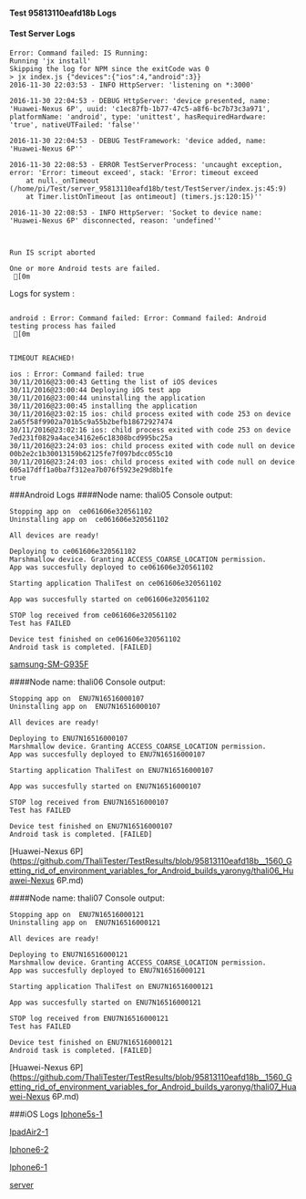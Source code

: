 #### Test 95813110eafd18b Logs

#### Test Server Logs
```
Error: Command failed: IS Running:
Running 'jx install'
Skipping the log for NPM since the exitCode was 0
> jx index.js {"devices":{"ios":4,"android":3}}
2016-11-30 22:03:53 - INFO HttpServer: 'listening on *:3000'

2016-11-30 22:04:53 - DEBUG HttpServer: 'device presented, name: 'Huawei-Nexus 6P', uuid: 'c1ec87fb-1b77-47c5-a8f6-bc7b73c3a971', platformName: 'android', type: 'unittest', hasRequiredHardware: 'true', nativeUTFailed: 'false''

2016-11-30 22:04:53 - DEBUG TestFramework: 'device added, name: 'Huawei-Nexus 6P''

2016-11-30 22:08:53 - ERROR TestServerProcess: 'uncaught exception, error: 'Error: timeout exceed', stack: 'Error: timeout exceed
    at null._onTimeout (/home/pi/Test/server_95813110eafd18b/test/TestServer/index.js:45:9)
    at Timer.listOnTimeout [as ontimeout] (timers.js:120:15)''

2016-11-30 22:08:53 - INFO HttpServer: 'Socket to device name: 'Huawei-Nexus 6P' disconnected, reason: 'undefined''


 
Run IS script aborted
 
One or more Android tests are failed.
 [0m

```


Logs for system : 
```

android : Error: Command failed: Error: Command failed: Android testing process has failed
 [0m


TIMEOUT REACHED!

ios : Error: Command failed: true
30/11/2016@23:00:43 Getting the list of iOS devices 
30/11/2016@23:00:44 Deploying iOS test app 
30/11/2016@23:00:44 uninstalling the application 
30/11/2016@23:00:45 installing the application 
30/11/2016@23:02:15 ios: child process exited with code 253 on device 2a65f58f9902a701b5c9a55b2befb18672927474 
30/11/2016@23:02:16 ios: child process exited with code 253 on device 7ed231f0829a4ace34162e6c18308bcd995bc25a 
30/11/2016@23:24:03 ios: child process exited with code null on device 00b2e2c1b30013159b62125fe7f097bdcc055c10 
30/11/2016@23:24:03 ios: child process exited with code null on device 605a17dff1a0ba7f312ea7b076f5923e29d8b1fe 
true

```
###Android Logs
####Node name: thali05
Console output:
```
Stopping app on  ce061606e320561102
Uninstalling app on  ce061606e320561102

All devices are ready!

Deploying to ce061606e320561102
Marshmallow device. Granting ACCESS_COARSE_LOCATION permission.
App was succesfully deployed to ce061606e320561102

Starting application ThaliTest on ce061606e320561102

App was succesfully started on ce061606e320561102

STOP log received from ce061606e320561102
Test has FAILED

Device test finished on ce061606e320561102 
Android task is completed. [FAILED]
```
[samsung-SM-G935F](https://github.com/ThaliTester/TestResults/blob/95813110eafd18b__1560_Getting_rid_of_environment_variables_for_Android_builds_yaronyg/thali05_samsung-SM-G935F.md)

####Node name: thali06
Console output:
```
Stopping app on  ENU7N16516000107
Uninstalling app on  ENU7N16516000107

All devices are ready!

Deploying to ENU7N16516000107
Marshmallow device. Granting ACCESS_COARSE_LOCATION permission.
App was succesfully deployed to ENU7N16516000107

Starting application ThaliTest on ENU7N16516000107

App was succesfully started on ENU7N16516000107

STOP log received from ENU7N16516000107
Test has FAILED

Device test finished on ENU7N16516000107 
Android task is completed. [FAILED]
```
[Huawei-Nexus 6P](https://github.com/ThaliTester/TestResults/blob/95813110eafd18b__1560_Getting_rid_of_environment_variables_for_Android_builds_yaronyg/thali06_Huawei-Nexus 6P.md)

####Node name: thali07
Console output:
```
Stopping app on  ENU7N16516000121
Uninstalling app on  ENU7N16516000121

All devices are ready!

Deploying to ENU7N16516000121
Marshmallow device. Granting ACCESS_COARSE_LOCATION permission.
App was succesfully deployed to ENU7N16516000121

Starting application ThaliTest on ENU7N16516000121

App was succesfully started on ENU7N16516000121

STOP log received from ENU7N16516000121
Test has FAILED

Device test finished on ENU7N16516000121 
Android task is completed. [FAILED]
```
[Huawei-Nexus 6P](https://github.com/ThaliTester/TestResults/blob/95813110eafd18b__1560_Getting_rid_of_environment_variables_for_Android_builds_yaronyg/thali07_Huawei-Nexus 6P.md)


###iOS Logs
[Iphone5s-1](https://github.com/ThaliTester/TestResults/blob/95813110eafd18b__1560_Getting_rid_of_environment_variables_for_Android_builds_yaronyg/iOS_Iphone5s-1.md)

[IpadAir2-1](https://github.com/ThaliTester/TestResults/blob/95813110eafd18b__1560_Getting_rid_of_environment_variables_for_Android_builds_yaronyg/iOS_IpadAir2-1.md)

[Iphone6-2](https://github.com/ThaliTester/TestResults/blob/95813110eafd18b__1560_Getting_rid_of_environment_variables_for_Android_builds_yaronyg/iOS_Iphone6-2.md)

[Iphone6-1](https://github.com/ThaliTester/TestResults/blob/95813110eafd18b__1560_Getting_rid_of_environment_variables_for_Android_builds_yaronyg/iOS_Iphone6-1.md)

[server](https://github.com/ThaliTester/TestResults/blob/95813110eafd18b__1560_Getting_rid_of_environment_variables_for_Android_builds_yaronyg/iOS_server.md)




